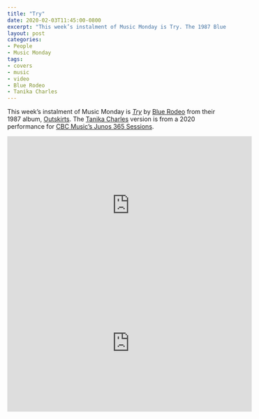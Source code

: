```yaml
---
title: "Try"
date: 2020-02-03T11:45:00-0800
excerpt: "This week’s instalment of Music Monday is Try. The 1987 Blue Rodeo original and a 2020 cover by Tanika Charles."
layout: post
categories:
- People
- Music Monday
tags:
- covers
- music
- video
- Blue Rodeo
- Tanika Charles
---
```

This week’s instalment of Music Monday is [_Try_](https://en.wikipedia.org/wiki/Try_(Blue_Rodeo_song)) by
[Blue Rodeo](https://bluerodeo.com/) from their 1987 album,
[Outskirts](https://en.wikipedia.org/wiki/Outskirts_(album)). The [Tanika Charles](https://tanikacharles.com/)
version is from a 2020 performance for [CBC Music’s Junos 365 Sessions](https://www.cbc.ca/music/junos/watch/it-s-an-earworm-tanika-charles-covers-blue-rodeo-s-try-1.5443267).

<div class="video-container">
<iframe width="560" height="315" src="https://www.youtube.com/embed/hkMaBy6EX0w" frameborder="0" allowfullscreen title="Video: Try by Blue Rodeo"></iframe>
</div>

<div class="video-container">
<iframe width="560" height="315" src="https://www.youtube.com/embed/ivfnJEzj3wk" frameborder="0" allowfullscreen title="Video: Try by Tanika Charles"></iframe>
</div>
